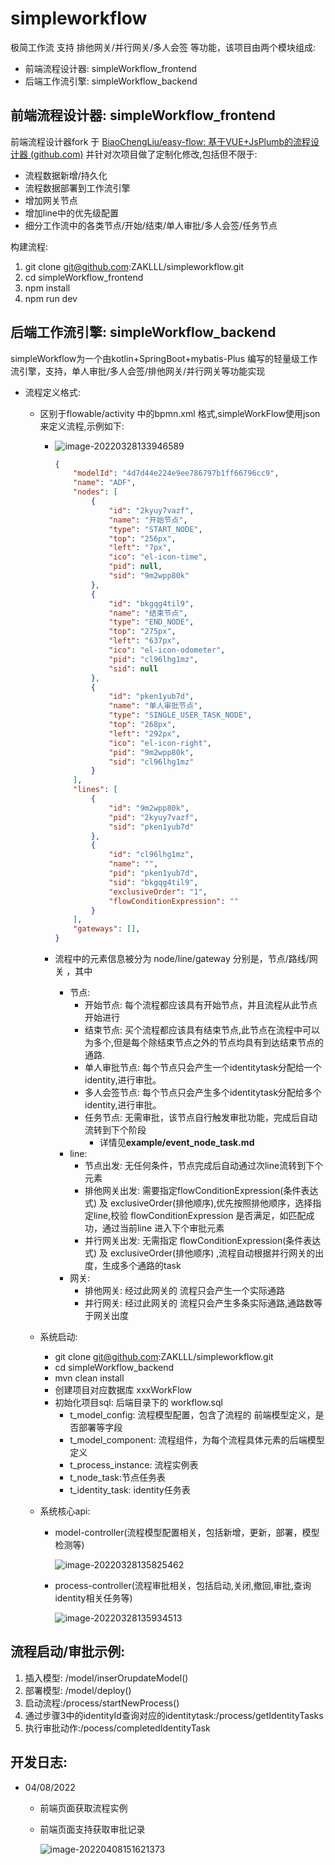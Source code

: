 # simpleworkflow
极简工作流 支持 排他网关/并行网关/多人会签 等功能，该项目由两个模块组成:
+ 前端流程设计器: simpleWorkflow_frontend
+ 后端工作流引擎: simpleWorkflow_backend





## 前端流程设计器: simpleWorkflow_frontend

前端流程设计器fork 于 [BiaoChengLiu/easy-flow: 基于VUE+JsPlumb的流程设计器 (github.com)](https://github.com/BiaoChengLiu/easy-flow) 并针对次项目做了定制化修改,包括但不限于:

- 流程数据新增/持久化
- 流程数据部署到工作流引擎
- 增加网关节点
- 增加line中的优先级配置
- 细分工作流中的各类节点/开始/结束/单人审批/多人会签/任务节点

 

构建流程:

1. git clone git@github.com:ZAKLLL/simpleworkflow.git
2. cd simpleWorkflow_frontend
3. npm install
4. npm run dev





## 后端工作流引擎: simpleWorkflow_backend

simpleWorkflow为一个由kotlin+SpringBoot+mybatis-Plus 编写的轻量级工作流引擎，支持，单人审批/多人会签/排他网关/并行网关等功能实现

+ 流程定义格式:

  + 区别于flowable/activity 中的bpmn.xml 格式,simpleWorkFlow使用json来定义流程,示例如下:

    + ![image-20220328133946589](image-20220328133946589.png)

      ```json
      {
          "modelId": "4d7d44e224e9ee786797b1ff66796cc9",
          "name": "ADF",
          "nodes": [
              {
                  "id": "2kyuy7vazf",
                  "name": "开始节点",
                  "type": "START_NODE",
                  "top": "256px",
                  "left": "7px",
                  "ico": "el-icon-time",
                  "pid": null,
                  "sid": "9m2wpp80k"
              },
              {
                  "id": "bkgqg4til9",
                  "name": "结束节点",
                  "type": "END_NODE",
                  "top": "275px",
                  "left": "637px",
                  "ico": "el-icon-odometer",
                  "pid": "cl96lhg1mz",
                  "sid": null
              },
              {
                  "id": "pken1yub7d",
                  "name": "单人审批节点",
                  "type": "SINGLE_USER_TASK_NODE",
                  "top": "268px",
                  "left": "292px",
                  "ico": "el-icon-right",
                  "pid": "9m2wpp80k",
                  "sid": "cl96lhg1mz"
              }
          ],
          "lines": [
              {
                  "id": "9m2wpp80k",
                  "pid": "2kyuy7vazf",
                  "sid": "pken1yub7d"
              },
              {
                  "id": "cl96lhg1mz",
                  "name": "",
                  "pid": "pken1yub7d",
                  "sid": "bkgqg4til9",
                  "exclusiveOrder": "1",
                  "flowConditionExpression": ""
              }
          ],
          "gateways": [],
      }
      ```

    + 流程中的元素信息被分为 node/line/gateway 分别是，节点/路线/网关 ，其中

      + 节点:
        + 开始节点: 每个流程都应该具有开始节点，并且流程从此节点开始进行
        + 结束节点: 买个流程都应该具有结束节点,此节点在流程中可以为多个,但是每个除结束节点之外的节点均具有到达结束节点的通路.
        + 单人审批节点: 每个节点只会产生一个identitytask分配给一个identity,进行审批。
        + 多人会签节点: 每个节点只会产生多个identitytask分配给多个identity,进行审批。
        + 任务节点: 无需审批，该节点自行触发审批功能，完成后自动流转到下个阶段
          + 详情见**example/event_node_task.md**
      + line:
        + 节点出发: 无任何条件，节点完成后自动通过次line流转到下个元素
        + 排他网关出发: 需要指定flowConditionExpression(条件表达式) 及 exclusiveOrder(排他顺序),优先按照排他顺序，选择指定line,校验 flowConditionExpression 是否满足，如匹配成功，通过当前line 进入下个审批元素
        + 并行网关出发: 无需指定 flowConditionExpression(条件表达式) 及 exclusiveOrder(排他顺序) ,流程自动根据并行网关的出度，生成多个通路的task
      + 网关:
        + 排他网关:  经过此网关的 流程只会产生一个实际通路
        + 并行网关:  经过此网关的 流程只会产生多条实际通路,通路数等于网关出度
  
  + 系统启动:
  
    + git clone git@github.com:ZAKLLL/simpleworkflow.git
    + cd simpleWorkflow_backend
    + mvn clean install
    + 创建项目对应数据库 xxxWorkFlow
    + 初始化项目sql: 后端目录下的 workflow.sql
      + t_model_config: 流程模型配置，包含了流程的 前端模型定义，是否部署等字段
      + t_model_component: 流程组件，为每个流程具体元素的后端模型定义
      + t_process_instance: 流程实例表
      + t_node_task:节点任务表
      + t_identity_task: identity任务表
  
  + 系统核心api:
  
    + model-controller(流程模型配置相关，包括新增，更新，部署，模型检测等)
  
      ![image-20220328135825462](image-20220328135825462.png)
  
    + process-controller(流程审批相关，包括启动,关闭,撤回,审批,查询identity相关任务等)
  
      ![image-20220328135934513](image-20220328135934513.png)





## 流程启动/审批示例:

1. 插入模型: /model/inserOrupdateModel()
2. 部署模型: /model/deploy()
3. 启动流程:/process/startNewProcess() 
4. 通过步骤3中的identityId查询对应的identitytask:/process/getIdentityTasks
5. 执行审批动作:/pocess/completedIdentityTask









## 开发日志:

+ 04/08/2022

  + 前端页面获取流程实例

  + 前端页面支持获取审批记录

    ![image-20220408151621373](image-20220408151621373.png)